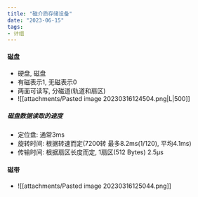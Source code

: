```yaml
---
title: "磁介质存储设备"
date: "2023-06-15"
tags:
- 计组
---
```


#### 磁盘
- 硬盘, 磁盘
- 有磁表示1, 无磁表示0
- 两面可读写, 分磁道(轨道和扇区)
- ![[attachments/Pasted image 20230316124504.png|L|500]]

##### 磁盘数据读取的速度
- 定位盘: 通常3ms
- 旋转时间: 根据转速而定(7200转 最多8.2ms(1/120), 平均4.1ms)
- 传输时间: 根据扇区长度而定, 1扇区(512 Bytes) 2.5μs

#### 磁带
- ![[attachments/Pasted image 20230316125044.png]]
